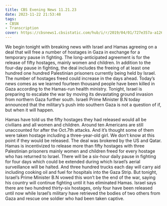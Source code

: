 ```yaml
---
title: CBS Evening News 11.21.23
date: 2023-11-22 21:53:48
tags:
- CBSN
- Transcription
cover: https://cbsnews1.cbsistatic.com/hub/i/r/2019/04/01/727e357a-a126-4138-a2c5-4d3222669d57/thumbnail/640x360/3ff2761028dc5c65cc4f07acd54bcd5c/cbsn2-logo-1920x1080.jpg
---
```

We begin tonight with breaking news with Israel and Hamas agreeing on a deal that will free a number of hostages in Gaza in exchange for a temporary pause in fighting. The long-anticipated agreement is for the release of fifty hostages, mainly women and children. In addition to the four-day pause in fighting, the deal includes the freeing of at least one hundred one hundred Palestinian prisoners currently being held by Israel. The number of hostages freed could increase in the days ahead. Today’s news comes as we learned fourteen thousand people have been killed in Gaza according to the Hamas-run health ministry. Tonight, Israel is preparing to escalate the war by moving its devastating ground invasion from northern Gaza further south. Israeli Prime Minister B.N today announced that the military’s push into southern Gaza is not a question of if, but when it will happen. 

Hamas have told us the fifty hostages they had released would all be civilians and all women and children. Around ten Americans are still unaccounted for after the Oct.7th attacks. And it’s thought some of them were taken hostage including a three-year-old girl. We don’t know at this point if they would be released. The deal was brokered by the US and Qatar. Hamas is incentivized to release more than fifty hostages with three Palestinian prisoners mainly women and children freed for every hostage who has returned to Israel. There will be a six-hour daily pause in fighting for four days which could be extended during which Israel’s aerial surveillance will be halted. And three hundred trucks each day will carry aid including cooking oil and fuel for hospitals into the Gaza Strip. But tonight, Israel’s Prime Minister B.N vowed this won’t be the end of the war, saying his country will continue fighting until it has eliminated Hamas. Israel says there are two hundred thirty-six hostages, only four have been released until now while Israel’s military have retrieved the bodies of two others from Gaza and rescue one soldier who had been taken captive. 
